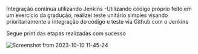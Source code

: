 Integração contínua utilizando Jenkins
  -Utilizando código próprio feito em um exercício da gradução, realizei teste unitário simples visando prioritariamente a integração do código e teste via Github com o Jenkins

Segue print das etapas realizadas com sucesso

  ![Screenshot from 2023-10-10 11-45-24](https://github.com/Ricardo6664/Pipeline_continuous_integration_with_Jenkins/assets/124509531/1f4473e7-28b8-4fe6-ae13-f2283f84f0ce)
